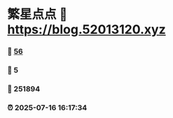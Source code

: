 # 繁星点点 :link: https://blog.52013120.xyz 
### :page_facing_up: [56](https://blog.52013120.xyz/tag.html) 
### :speech_balloon: 5 
### :hibiscus: 251894 
### :alarm_clock: 2025-07-16 16:17:34 

